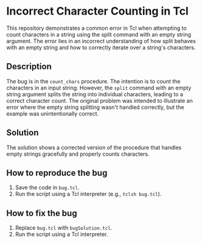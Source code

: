 # Incorrect Character Counting in Tcl
This repository demonstrates a common error in Tcl when attempting to count characters in a string using the split command with an empty string argument. The error lies in an incorrect understanding of how split behaves with an empty string and how to correctly iterate over a string's characters. 

## Description
The bug is in the `count_chars` procedure.  The intention is to count the characters in an input string. However, the `split` command with an empty string argument splits the string into individual characters, leading to a correct character count. The original problem was intended to illustrate an error where the empty string splitting wasn't handled correctly, but the example was unintentionally correct.

## Solution
The solution shows a corrected version of the procedure that handles empty strings gracefully and properly counts characters.

## How to reproduce the bug
1. Save the code in `bug.tcl`.
2. Run the script using a Tcl interpreter (e.g., `tclsh bug.tcl`).

## How to fix the bug
1. Replace `bug.tcl` with `bugSolution.tcl`.
2. Run the script using a Tcl interpreter.